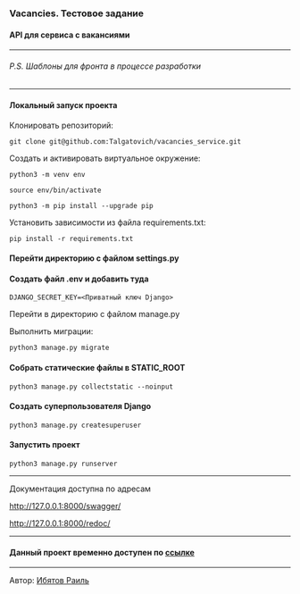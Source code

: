 ### Vacancies. Тестовое задание
#### API для сервиса с вакансиями

---
###### P.S. Шаблоны для фронта в процессе разработки

---

#### Локальный запуск проекта

Клонировать репозиторий:

```
git clone git@github.com:Talgatovich/vacancies_service.git
```

Cоздать и активировать виртуальное окружение:

```
python3 -m venv env
```

```
source env/bin/activate
```

```
python3 -m pip install --upgrade pip
```

Установить зависимости из файла requirements.txt:

```
pip install -r requirements.txt
```

#### Перейти директорию с файлом settings.py

#### Создать файл .env и добавить туда

```
DJANGO_SECRET_KEY=<Приватный ключ Django>

```

Перейти в директорию с файлом manage.py

Выполнить миграции:

```
python3 manage.py migrate
```

#### Собрать статические файлы в STATIC_ROOT

```
python3 manage.py collectstatic --noinput
```

#### Создать суперпользователя Django

```
python3 manage.py createsuperuser
```

#### Запустить проект

```
python3 manage.py runserver
```
---
Документация доступна по адресам

<http://127.0.0.1:8000/swagger/> 

<http://127.0.0.1:8000/redoc/> 

---


#### Данный проект временно доступен по [ссылке]()

---

Автор: [Ибятов Раиль](https://github.com/Talgatovich)

